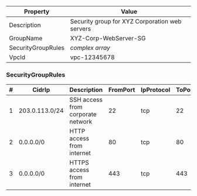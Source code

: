 | Property | Value |
| --- | --- |
| Description | Security group for XYZ Corporation web servers |
| GroupName | XYZ-Corp-WebServer-SG |
| SecurityGroupRules | _complex array_ |
| VpcId | vpc-12345678 |

### SecurityGroupRules
| # | CidrIp| Description| FromPort| IpProtocol| ToPort|
| --- | --- | --- | --- | --- | --- |
| 1 | 203.0.113.0/24 | SSH access from corporate network | 22 | tcp | 22 |
| 2 | 0.0.0.0/0 | HTTP access from internet | 80 | tcp | 80 |
| 3 | 0.0.0.0/0 | HTTPS access from internet | 443 | tcp | 443 |